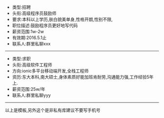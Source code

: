 
* 类型:招聘  
* 头衔:高级程序员鼓励师
* 要求:本科以上学历,肤白貌美单身,性格开朗,性别不限,
* 职位描述:鼓励程序员更好地写代码
* 薪资范围:1w-2w
* 有效期:2016.5.1止
* 联系人:群里私聊xxx

---------------------------

* 类型:求职
* 头衔:高级软件工程师
* 方向:ionic多平台移动端开发,全栈工程师
* 资历:东大本科,南大硕士,身体素质好能加班肯耐劳,沟通能力强,工作经验5年上.
* 薪资范围:25w/年
* 联系人:群里私聊yyy


------------------------
以上是模板,另外这个是非私有库建议不要写手机号

